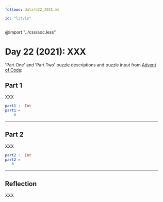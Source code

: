```yaml
---
follows: data/d22_2021.md

id: "litvis"
---
```


@import "../css/aoc.less"

# Day 22 (2021): XXX

'Part One' and 'Part Two' puzzle descriptions and puzzle input from [Advent of Code](https://adventofcode.com/2021/day/22):

## Part 1

XXX

```elm {l r}
part1 :  Int
part1 =
    0
```

---

## Part 2

XXX

```elm {l r}
part2 :  Int
part2 =
   0
```

---

## Reflection

XXX
